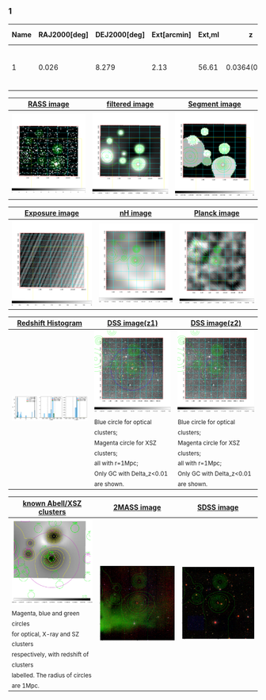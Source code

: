 <div STYLE="page-break-after: always;"></div>

### 1

|Name|RAJ2000[deg]|DEJ2000[deg] |Ext[arcmin]| Ext,ml | z | z_src| C|GC(XSZ,Delta_z<0.01)| GC(OPT,Delta_z<0.01)|GC| R_sig[arcmin] | R500[arcmin] | R500[Mpc]| CRsig[c/s] | CR500[c/s] |L500[1E44 erg/s]|F500[1E-12 erg/s/cm^2]| M500[1E14 Msun]|Tx[keV]|Cnt_sig|Beta|Rc[arcmin]|Comment|Alias|
|---|---|---|---|---|---|------|---|--------|---------|----------|---|---|---|---|---|---|---|---|---|---|---|---|---|---|
|1| 0.026| 8.279| 2.13| 56.61| 0.0364(0.005)| z1, z_xsz| B| MCXC| N| C, F20, MCXC, N, SPI, W| 13.188| 14.734| 0.639| 0.265(0.037)| 0.270(0.038)| 0.137(0.013)| 4.457(0.410)| 0.77(0.04)| 1.84(0.05)| 127.9| 0.737(-0.117+0.150)| 3.035(-0.900+0.967)| -| k241|

|[RASS image](../image/1/1_img.pdf)|[filtered image](../image/1/1_fil.pdf)|[Segment image](../image/1/1_seg.pdf)|
|-------------------|--------------------|-------------------|
| <img src="../image/1/1_img.png" width="300">  | <img src="../image/1/1_fil.png" width="300">   | <img src="../image/1/1_seg.png" width="300">  |

|[Exposure image](../image/1/1_mex.pdf)| [nH image](../image/1/1_nh.pdf)| [Planck image](../image/1/1_p.pdf)|
|-------------------|--------------------|-------------------|
|<img src="../image/1/1_mex.png" width="300">   | <img src="../image/1/1_nh.png" width="300">    | <img src="../image/1/1_p.png" width="300"> |

|[Redshift Histogram](../image/1/1_zg.pdf) | [DSS image(z1)](../image/1/1_dss_z1.pdf)      |  [DSS image(z2)](../image/1/1_dss_z2.pdf)    |
|-------------------|--------------------|-------------------|
|<img src="../image/1/1_zg.png" width="300"> |<img src="../image/1/1_dss_z1.png" width="300"> <sub><br>Blue circle for optical clusters; <br>Magenta circle for XSZ clusters; <br>all with r=1Mpc; <br>Only GC with Delta_z<0.01 are shown. </sub>| <img src="../image/1/1_dss_z2.png" width="300"><sub><br>Blue circle for optical clusters; <br>Magenta circle for XSZ clusters; <br>all with r=1Mpc; <br>Only GC with Delta_z<0.01 are shown. </sub> |

|[known Abell/XSZ clusters](../image/1/1_gc.pdf) | [2MASS image](../image/1/1_2mass.pdf)      |[SDSS image](../image/1/1_sdss.pdf)   |
|-------------------|-------------------|-------------------|
|<img src=../image/1/1_gc.png width="300"> <br><sub>Magenta, blue and green circles <br>for optical, X-ray and SZ clusters <br>respectively, with redshift of clusters <br>labelled. The radius of circles <br>are 1Mpc.</sub>|<img src="../image/1/1_2mass.png" width="300">  | <img src="../image/1/1_sdss.png" width="300">  |




